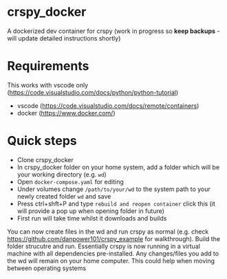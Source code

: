 # crspy_docker
A dockerized dev container for crspy (work in progress so **keep backups** - will update detailed instructions shortly)

# Requirements
This works with vscode only (https://code.visualstudio.com/docs/python/python-tutorial)

- vscode (https://code.visualstudio.com/docs/remote/containers)
- docker (https://www.docker.com/)

# Quick steps

- Clone crspy_docker
- In crspy_docker folder on your home system, add a folder which will be your working directory (e.g. `wd`)
- Open `docker-compose.yaml` for editing
- Under volumes change `/path/to/your/wd` to the system path to your newly created folder `wd` and save
- Press ctrl+shft+P and type `rebuild and reopen container` click this (it will provide a pop up when opening folder in future)
- First run will take time whilst it downloads and builds

You can now create files in the wd and run crspy as normal (e.g. check https://github.com/danpower101/crspy_example for walkthrough). Build the folder strucutre and run. Essentially crspy is now running in a virtual machine with all dependencies pre-installed. Any changes/files you add to the wd will remain on your home computer. This could help when moving between operating systems
